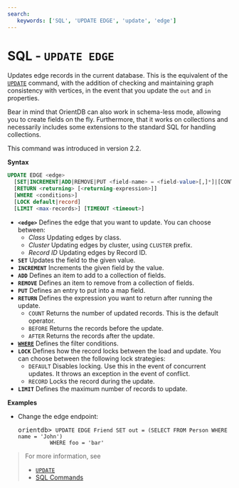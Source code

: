 ```yaml
---
search:
   keywords: ['SQL', 'UPDATE EDGE', 'update', 'edge']
---
```


# SQL - `UPDATE EDGE`

Updates edge records in the current database.  This is the equivalent of the [`UPDATE`](SQL-Update.md) command, with the addition of checking and maintaining graph consistency with vertices, in the event that you update the `out` and `in` properties.

Bear in mind that OrientDB can also work in schema-less mode, allowing you to create fields on the fly.  Furthermore, that it works on collections and necessarily includes some extensions to the standard SQL for handling collections.

This command was introduced in version 2.2.

**Syntax**

```sql
UPDATE EDGE <edge> 
  [SET|INCREMENT|ADD|REMOVE|PUT <field-name> = <field-value>[,]*]|[CONTENT|MERGE <JSON>]
  [RETURN <returning> [<returning-expression>]]
  [WHERE <conditions>]
  [LOCK default|record]
  [LIMIT <max-records>] [TIMEOUT <timeout>]
```

- **`<edge>`** Defines the edge that you want to update.  You can choose between:
  - *Class* Updating edges by class.
  - *Cluster* Updating edges by cluster, using `CLUSTER` prefix.
  - *Record ID* Updating edges by Record ID.
- **`SET`** Updates the field to the given value.
- **`INCREMENT`** Increments the given field by the value.
- **`ADD`** Defines an item to add to a collection of fields.
- **`REMOVE`** Defines an item to remove from a collection of fields.
- **`PUT`** Defines an entry to put into a map field.
- **`RETURN`** Defines the expression you want to return after running the update.
  - `COUNT` Returns the number of updated records.  This is the default operator.
  - `BEFORE` Returns the records before the update.
  - `AFTER` Returns the records after the update.
- **[`WHERE`](SQL-Where.md)** Defines the filter conditions.
- **`LOCK`** Defines how the record locks between the load and update.  You can choose between the following lock strategies:
  - `DEFAULT` Disables locking.  Use this in the event of concurrent updates.  It throws an exception in the event of conflict.
  - `RECORD` Locks the record during the update.
- **`LIMIT`** Defines the maximum number of records to update.


**Examples**

- Change the edge endpoint:

  <pre>
  orientdb> <code class="lang-sql userinput">UPDATE EDGE Friend SET out = (SELECT FROM Person WHERE name = 'John') 
            WHERE foo = 'bar'</code>
  </pre>


>For more information, see
>
>- [`UPDATE`](SQL-Update.md)
>- [SQL Commands](SQL.md)